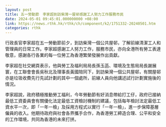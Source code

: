 ```yaml
---
layout: post
title: 五一勞動節　李家超到訪柴灣一屋邨感謝工人努力工作服務市民
date: 2024-05-01 09:45:01.000000000 +08:00
link: https://news.rthk.hk/rthk/ch/component/k2/1751332-20240501.htm
categories: rthk
---
```


行政長官李家超在五一勞動節前夕，到訪柴灣一個公共屋邨，了解前線清潔工人和管理員的日常工作。李家超感謝工人努力工作，服務市民，亦向全港所有勞工表達敬意，感謝各行各業的每一位勞工為香港繁榮發展作出貢獻。

李家超在社交網頁表示，他與勞工及福利局局長孫玉菡、環境及生態局局長謝展寰，在工聯會會長吳秋北及理事長黃國陪同下，到訪柴灣一個公共屋邨，有關屋邨亦是垃圾收費先行先試計劃的其中一個處所，前線人員向他講述試行計劃實施後的情況。

李家超說，政府積極推動勞工福利，今年勞動節有好消息帶給打工仔，政府已接納最低工資委員會有關優化法定最低工資檢討機制的建議，包括每年檢討法定最低工資水平一次，即「一年一檢」及採用方程式以實行「一年一檢」，進一步保障基層僱員的收入。他期待政府與社會各界攜手合作，為香港勞工締造合理、公平和安全的工作環境，共同為香港的未來打拼。
